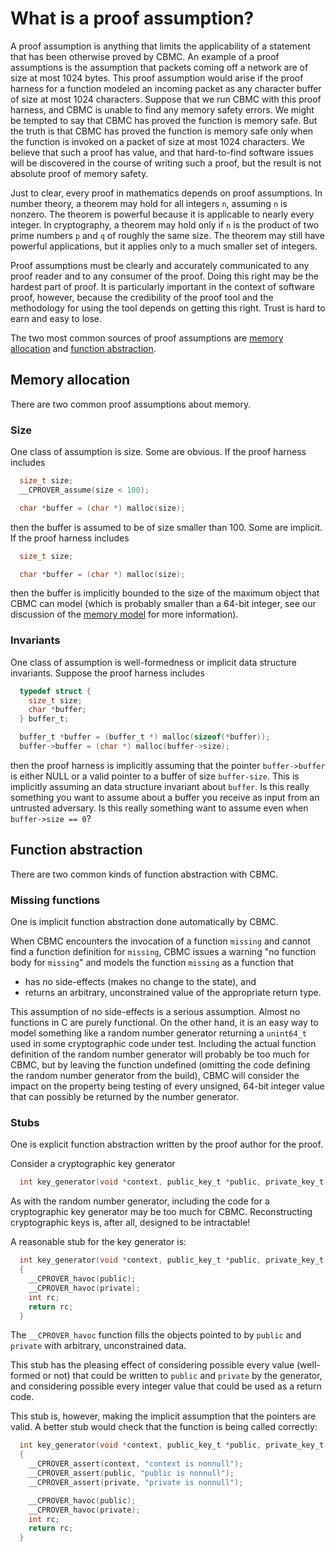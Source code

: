 # What is a proof assumption?

A proof assumption is anything that limits the applicability of a
statement that has been otherwise proved by CBMC.
An example of a proof assumptions is the assumption that packets coming
off a network are of size at most 1024 bytes.
This proof assumption would arise if the proof harness for a function
modeled an incoming packet as any character buffer of
size at most 1024 characters.  Suppose that we run CBMC with this proof
harness, and CBMC is unable to find any memory safety errors.  We might
be tempted to say that CBMC has proved the function is memory safe.  But
the truth is that CBMC has proved the function is memory safe only when
the function is invoked on a packet of size at most 1024 characters.
We believe that such a proof has value, and that hard-to-find software
issues will be discovered in the course of writing such a proof, but
the result is not absolute proof of memory safety.

Just to clear, every proof in mathematics depends on proof assumptions.
In number theory, a theorem may hold for all integers `n`, assuming `n`
is nonzero.  The theorem is powerful because it is applicable to nearly
every integer.  In cryptography, a theorem may hold only if `n` is the product
of two prime numbers `p` and `q` of roughly the same size.  The theorem
may still have powerful applications, but it applies only to a much smaller
set of integers.

Proof assumptions must be clearly and accurately communicated to any
proof reader and to any consumer of the proof.
Doing this right may be the hardest part of proof.
It is particularly important in the context of software proof, however,
because the credibility of the proof tool and the methodology for using the
tool depends on getting this right.
Trust is hard to earn and easy to lose.

The two most common sources of proof assumptions are
[memory allocation](#memory-allocation) and
[function abstraction](#function-abstraction).

## Memory allocation

There are two common proof assumptions about memory.

### Size

One class of assumption is size.  Some are obvious.  If the proof harness
includes
```C
  size_t size;
  __CPROVER_assume(size < 100);

  char *buffer = (char *) malloc(size);
```
then the buffer is assumed to be of size smaller than 100.
Some are implicit.  If the proof harness includes
```C
  size_t size;

  char *buffer = (char *) malloc(size);
```
then the buffer is implicitly bounded to the size of the maximum object
that CBMC can model (which is probably smaller than a 64-bit integer, see
our discussion of the [memory model](memory-model.md) for more information).

### Invariants

One class of assumption is well-formedness or implicit data structure
invariants.
Suppose the proof harness includes
```C
  typedef struct {
    size_t size;
    char *buffer;
  } buffer_t;

  buffer_t *buffer = (buffer_t *) malloc(sizeof(*buffer));
  buffer->buffer = (char *) malloc(buffer->size);
```
then the proof harness is implicitly assuming that the pointer `buffer->buffer`
is either NULL or a valid pointer to a buffer of size `buffer-size`.  This
is implicitly assuming an data structure invariant about `buffer`.
Is this really something you want to assume about a buffer you receive as
input from an untrusted adversary.  Is this really something want to assume
even when `buffer->size == 0`?

## Function abstraction

There are two common kinds of function abstraction with CBMC.

### Missing functions

One is implicit function abstraction done automatically by CBMC.

When CBMC encounters
the invocation of a function `missing` and cannot find a function definition
for `missing`, CBMC issues a warning "no function body for `missing`" and
models the function `missing` as a function that

* has no side-effects (makes no change to the state), and
* returns an arbitrary, unconstrained value of the appropriate return type.

This assumption of no side-effects is a serious assumption.  Almost no
functions in C are purely functional.  On the other hand, it is
an easy way to model something like a random number generator returning
a `unint64_t` used in some cryptographic code under test.
Including the actual function definition of the random number generator
will probably be too much for CBMC, but by leaving the function
undefined (omitting the code defining the random number generator
from the build), CBMC will consider the impact on the property being
testing of every unsigned, 64-bit integer value that can possibly
be returned by the number generator.

### Stubs

One is explicit function abstraction written by the proof author for the proof.

Consider a cryptographic key generator
```C
  int key_generator(void *context, public_key_t *public, private_key_t *private)
```
As with the random number generator, including the code for a cryptographic
key generator may be too much for CBMC.  Reconstructing cryptographic keys is,
after all, designed to be intractable!

A reasonable stub for the key generator is:
```C
  int key_generator(void *context, public_key_t *public, private_key_t *private)
  {
    __CPROVER_havoc(public);
    __CPROVER_havoc(private);
    int rc;
    return rc;
  }
```
The `__CPROVER_havoc` function fills the objects pointed to by `public`
and `private` with arbitrary, unconstrained data.

This stub has the pleasing effect of considering possible every value
(well-formed or not) that could be written to `public` and `private`
by the generator,
and considering possible every integer value that could be used as a
return code.

This stub is, however, making the implicit assumption that the pointers
are valid.  A better stub would check that the function is being called
correctly:
```C
  int key_generator(void *context, public_key_t *public, private_key_t *private)
  {
    __CPROVER_assert(context, "context is nonnull");
    __CPROVER_assert(public, "public is nonnull");
    __CPROVER_assert(private, "private is nonnull");

    __CPROVER_havoc(public);
    __CPROVER_havoc(private);
    int rc;
    return rc;
  }
```
